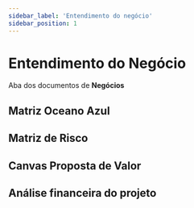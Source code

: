 ```yaml
---
sidebar_label: 'Entendimento do negócio'
sidebar_position: 1
---
```


# Entendimento do Negócio

Aba dos documentos de **Negócios**
<!-- Escreva embaixo de cada título com '##' -->

## Matriz Oceano Azul
## Matriz de Risco
## Canvas Proposta de Valor
## Análise financeira do projeto

